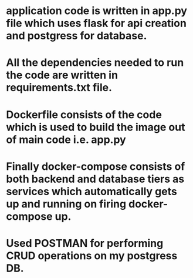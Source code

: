 # application code is written in app.py file which uses flask for api creation and postgress for database.
# All the dependencies needed to run the code are written in requirements.txt file.
# Dockerfile consists of the code which is used to build the image out of main code i.e. app.py
# Finally docker-compose consists of both backend and database tiers as services which automatically gets up and running on firing docker-compose up.
# Used POSTMAN for performing CRUD operations on my postgress DB.
